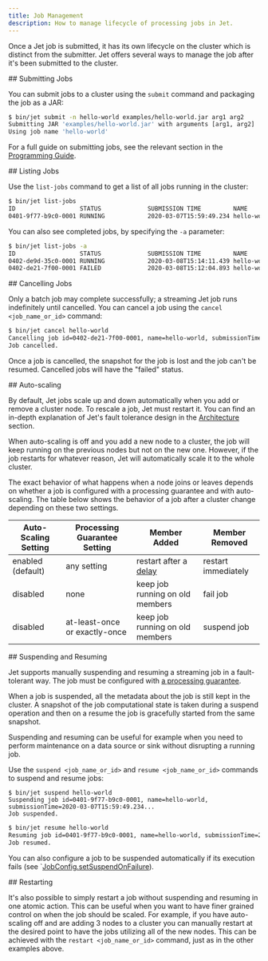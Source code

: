 ```yaml
---
title: Job Management
description: How to manage lifecycle of processing jobs in Jet.
---
```


Once a Jet job is submitted, it has its own lifecycle on the cluster
which is distinct from the submitter. Jet offers several ways to manage
the job after it's been submitted to the cluster.

## Submitting Jobs

You can submit jobs to a cluster using the `submit` command and
packaging the job as a JAR:

```bash
$ bin/jet submit -n hello-world examples/hello-world.jar arg1 arg2
Submitting JAR 'examples/hello-world.jar' with arguments [arg1, arg2]
Using job name 'hello-world'
```

For a full guide on submitting jobs, see the relevant section in the
[Programming Guide](../api/submitting-jobs).

## Listing Jobs

Use the `list-jobs` command to get a list of all jobs running in the
cluster:

```bash
$ bin/jet list-jobs
ID                  STATUS             SUBMISSION TIME         NAME
0401-9f77-b9c0-0001 RUNNING            2020-03-07T15:59:49.234 hello-world
```

You can also see completed jobs, by specifying the `-a` parameter:

```bash
$ bin/jet list-jobs -a
ID                  STATUS             SUBMISSION TIME         NAME
0402-de9d-35c0-0001 RUNNING            2020-03-08T15:14:11.439 hello-world-v2
0402-de21-7f00-0001 FAILED             2020-03-08T15:12:04.893 hello-world
```

## Cancelling Jobs

Only a batch job may complete successfully; a streaming Jet job runs
indefinitely until cancelled. You can cancel a job using the `cancel
<job_name_or_id>` command:

```bash
$ bin/jet cancel hello-world
Cancelling job id=0402-de21-7f00-0001, name=hello-world, submissionTime=2020-03-08T15:12:04.893
Job cancelled.
```

Once a job is cancelled, the snapshot for the job is lost and the job
can't be resumed. Cancelled jobs will have the "failed" status.

## Auto-scaling

By default, Jet jobs scale up and down automatically when you add or
remove a cluster node. To rescale a job, Jet must restart it. You can
find an in-depth explanation of Jet's fault tolerance design in the
[Architecture](../architecture/fault-tolerance) section.

When auto-scaling is off and you add a new node to a cluster, the job
will keep running on the previous nodes but not on the new one. However,
if the job restarts for whatever reason, Jet will automatically scale it
to the whole cluster.

The exact behavior of what happens when a node joins or leaves depends
on whether a job is configured with a processing guarantee and with
auto-scaling. The table below shows the behavior of a job after a
cluster change depending on these two settings.

|Auto-Scaling Setting|Processing Guarantee Setting|Member Added|Member Removed|
|------------|--------------------|------------|--------------|
|enabled (default)    |any setting|restart after a [delay](configuration#list-of-configuration-options)|restart immediately|
|disabled     |none|keep job running on old members|fail job|
|disabled     |at-least-once or exactly-once|keep job running on old members|suspend job|

## Suspending and Resuming

Jet supports manually suspending and resuming a streaming job in a
fault-tolerant way. The job must be configured with [a processing
guarantee](../api/submitting-jobs#setting-processing-guarantees).

When a job is suspended, all the metadata about the job is still kept in
the cluster. A snapshot of the job computational state is taken during a
suspend operation and then on a resume the job is gracefully started
from the same snapshot.

Suspending and resuming can be useful for example when you need to
perform maintenance on a data source or sink without disrupting a
running job.

Use the `suspend <job_name_or_id>` and `resume <job_name_or_id>`
commands to suspend and resume jobs:

```text
$ bin/jet suspend hello-world
Suspending job id=0401-9f77-b9c0-0001, name=hello-world, submissionTime=2020-03-07T15:59:49.234...
Job suspended.
```

```bash
$ bin/jet resume hello-world
Resuming job id=0401-9f77-b9c0-0001, name=hello-world, submissionTime=2020-03-07T15:59:49.234...
Job resumed.
```

You can also configure a job to be suspended automatically if its
execution fails (see
`[JobConfig.setSuspendOnFailure](/javadoc/{jet-version}/com/hazelcast/jet/config/JobConfig.html#setSuspendOnFailure(boolean))).

## Restarting

It's also possible to simply restart a job without suspending and
resuming in one atomic action. This can be useful when you want to have
finer grained control on when the job should be scaled. For example, if
you have auto-scaling off and are adding 3 nodes to a cluster you can
manually restart at the desired point to have the jobs utilizing all of
the new nodes. This can be achieved with the `restart <job_name_or_id>`
command, just as in the other examples above.
